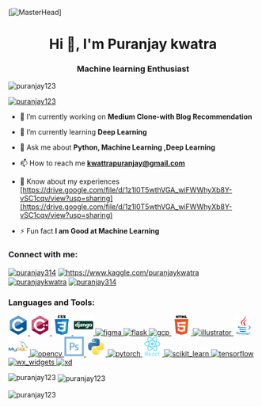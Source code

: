 
[![MasterHead](https://www.canva.com/design/DAEkYKydqcc/t2Zk4kfAFadjXJAXNq8TeQ/view?utm_content=DAEkYKydqcc&utm_campaign=designshare&utm_medium=link&utm_source=sharebutton&mode=preview)]
<h1 align="center">Hi 👋, I'm Puranjay kwatra</h1>
<h3 align="center">Machine learning Enthusiast</h3>

<p align="left"> <img src="https://komarev.com/ghpvc/?username=puranjay123&label=Profile%20views&color=0e75b6&style=flat" alt="puranjay123" /> </p>

<p align="left"> <a href="https://github.com/ryo-ma/github-profile-trophy"><img src="https://github-profile-trophy.vercel.app/?username=puranjay123" alt="puranjay123" /></a> </p>

- 🔭 I’m currently working on **Medium Clone-with Blog Recommendation**

- 🌱 I’m currently learning **Deep Learning**

- 💬 Ask me about **Python, Machine Learning ,Deep Learning**

- 📫 How to reach me **kwattrapuranjay@gmail.com**

- 📄 Know about my experiences [https://drive.google.com/file/d/1z1I0T5wthVGA_wiFWWhyXb8Y-vSC1cqv/view?usp=sharing](https://drive.google.com/file/d/1z1I0T5wthVGA_wiFWWhyXb8Y-vSC1cqv/view?usp=sharing)

- ⚡ Fun fact **I am Good at Machine Learning**

<h3 align="left">Connect with me:</h3>
<p align="left">
<a href="https://linkedin.com/in/puranjay314" target="blank"><img align="center" src="https://raw.githubusercontent.com/rahuldkjain/github-profile-readme-generator/master/src/images/icons/Social/linked-in-alt.svg" alt="puranjay314" height="30" width="40" /></a>
<a href="https://kaggle.com/https://www.kaggle.com/puranjaykwatra" target="blank"><img align="center" src="https://raw.githubusercontent.com/rahuldkjain/github-profile-readme-generator/master/src/images/icons/Social/kaggle.svg" alt="https://www.kaggle.com/puranjaykwatra" height="30" width="40" /></a>
<a href="https://instagram.com/puranjaykwatra" target="blank"><img align="center" src="https://raw.githubusercontent.com/rahuldkjain/github-profile-readme-generator/master/src/images/icons/Social/instagram.svg" alt="puranjaykwatra" height="30" width="40" /></a>
<a href="https://www.codechef.com/users/puranjay314" target="blank"><img align="center" src="https://cdn.jsdelivr.net/npm/simple-icons@3.1.0/icons/codechef.svg" alt="puranjay314" height="30" width="40" /></a>
</p>

<h3 align="left">Languages and Tools:</h3>
<p align="left"> <a href="https://www.cprogramming.com/" target="_blank"> <img src="https://raw.githubusercontent.com/devicons/devicon/master/icons/c/c-original.svg" alt="c" width="40" height="40"/> </a> <a href="https://www.w3schools.com/cpp/" target="_blank"> <img src="https://raw.githubusercontent.com/devicons/devicon/master/icons/cplusplus/cplusplus-original.svg" alt="cplusplus" width="40" height="40"/> </a> <a href="https://www.w3schools.com/css/" target="_blank"> <img src="https://raw.githubusercontent.com/devicons/devicon/master/icons/css3/css3-original-wordmark.svg" alt="css3" width="40" height="40"/> </a> <a href="https://www.djangoproject.com/" target="_blank"> <img src="https://raw.githubusercontent.com/devicons/devicon/master/icons/django/django-original.svg" alt="django" width="40" height="40"/> </a> <a href="https://www.figma.com/" target="_blank"> <img src="https://www.vectorlogo.zone/logos/figma/figma-icon.svg" alt="figma" width="40" height="40"/> </a> <a href="https://flask.palletsprojects.com/" target="_blank"> <img src="https://www.vectorlogo.zone/logos/pocoo_flask/pocoo_flask-icon.svg" alt="flask" width="40" height="40"/> </a> <a href="https://cloud.google.com" target="_blank"> <img src="https://www.vectorlogo.zone/logos/google_cloud/google_cloud-icon.svg" alt="gcp" width="40" height="40"/> </a> <a href="https://www.w3.org/html/" target="_blank"> <img src="https://raw.githubusercontent.com/devicons/devicon/master/icons/html5/html5-original-wordmark.svg" alt="html5" width="40" height="40"/> </a> <a href="https://www.adobe.com/in/products/illustrator.html" target="_blank"> <img src="https://www.vectorlogo.zone/logos/adobe_illustrator/adobe_illustrator-icon.svg" alt="illustrator" width="40" height="40"/> </a> <a href="https://www.java.com" target="_blank"> <img src="https://raw.githubusercontent.com/devicons/devicon/master/icons/java/java-original.svg" alt="java" width="40" height="40"/> </a> <a href="https://www.mysql.com/" target="_blank"> <img src="https://raw.githubusercontent.com/devicons/devicon/master/icons/mysql/mysql-original-wordmark.svg" alt="mysql" width="40" height="40"/> </a> <a href="https://opencv.org/" target="_blank"> <img src="https://www.vectorlogo.zone/logos/opencv/opencv-icon.svg" alt="opencv" width="40" height="40"/> </a> <a href="https://www.photoshop.com/en" target="_blank"> <img src="https://raw.githubusercontent.com/devicons/devicon/master/icons/photoshop/photoshop-line.svg" alt="photoshop" width="40" height="40"/> </a> <a href="https://www.python.org" target="_blank"> <img src="https://raw.githubusercontent.com/devicons/devicon/master/icons/python/python-original.svg" alt="python" width="40" height="40"/> </a> <a href="https://pytorch.org/" target="_blank"> <img src="https://www.vectorlogo.zone/logos/pytorch/pytorch-icon.svg" alt="pytorch" width="40" height="40"/> </a> <a href="https://reactjs.org/" target="_blank"> <img src="https://raw.githubusercontent.com/devicons/devicon/master/icons/react/react-original-wordmark.svg" alt="react" width="40" height="40"/> </a> <a href="https://scikit-learn.org/" target="_blank"> <img src="https://upload.wikimedia.org/wikipedia/commons/0/05/Scikit_learn_logo_small.svg" alt="scikit_learn" width="40" height="40"/> </a> <a href="https://www.tensorflow.org" target="_blank"> <img src="https://www.vectorlogo.zone/logos/tensorflow/tensorflow-icon.svg" alt="tensorflow" width="40" height="40"/> </a> <a href="https://www.wxwidgets.org/" target="_blank"> <img src="https://upload.wikimedia.org/wikipedia/commons/b/bb/WxWidgets.svg" alt="wx_widgets" width="40" height="40"/> </a> <a href="https://www.adobe.com/products/xd.html" target="_blank"> <img src="https://cdn.worldvectorlogo.com/logos/adobe-xd.svg" alt="xd" width="40" height="40"/> </a> </p>

<p><img align="left" src="https://github-readme-stats.vercel.app/api/top-langs?username=puranjay123&show_icons=true&locale=en&layout=compact" alt="puranjay123" /></p>

<p>&nbsp;<img align="center" src="https://github-readme-stats.vercel.app/api?username=puranjay123&show_icons=true&locale=en" alt="puranjay123" /></p>

<p><img align="center" src="https://github-readme-streak-stats.herokuapp.com/?user=puranjay123&" alt="puranjay123" /></p>
